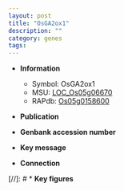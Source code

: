 ```yaml
---
layout: post
title: "OsGA2ox1"
description: ""
category: genes
tags: 
---
```


* **Information**  
    + Symbol: OsGA2ox1  
    + MSU: [LOC_Os05g06670](http://rice.uga.edu/cgi-bin/ORF_infopage.cgi?orf=LOC_Os05g06670)  
    + RAPdb: [Os05g0158600](http://rapdb.dna.affrc.go.jp/viewer/gbrowse_details/irgsp1?name=Os05g0158600)  

* **Publication**  

* **Genbank accession number**  

* **Key message**  

* **Connection**  

[//]: # * **Key figures**  


